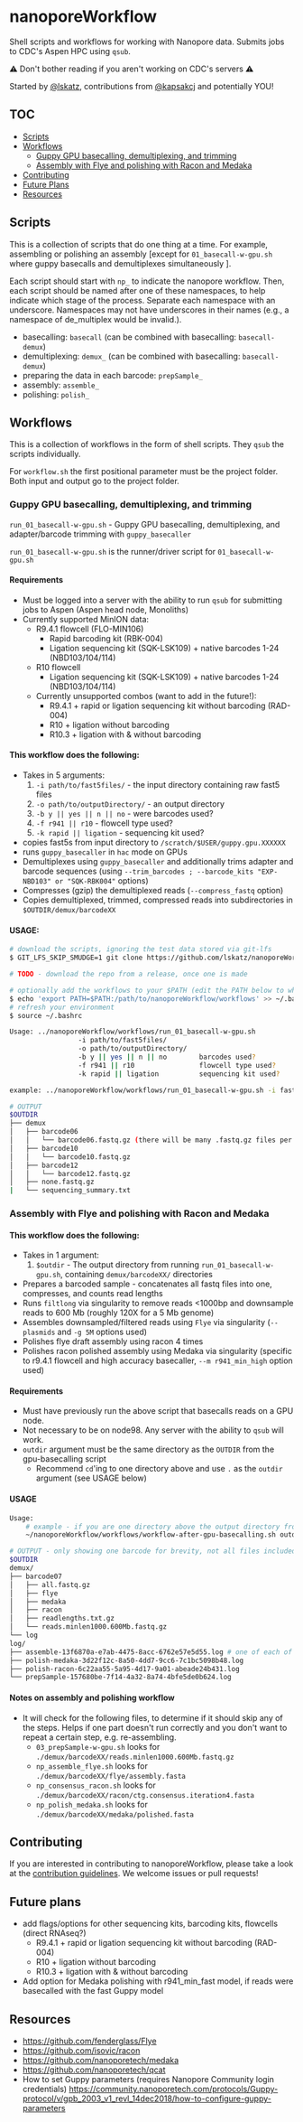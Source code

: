 # nanoporeWorkflow

Shell scripts and workflows for working with Nanopore data. Submits jobs to CDC's Aspen HPC using `qsub`. 

:warning: Don't bother reading if you aren't working on CDC's servers :warning:

Started by [@lskatz](https://github.com/lskatz), contributions from [@kapsakcj](https://github.com/kapsakcj) and potentially YOU!

## TOC
  * [Scripts](#scripts)
  * [Workflows](#workflows)
    * [Guppy GPU basecalling, demultiplexing, and trimming](#guppy-gpu-basecalling-demultiplexing-and-trimming)
    * [Assembly with Flye and polishing with Racon and Medaka](#assembly-with-flye-and-polishing-with-racon-and-medaka)
  * [Contributing](#contributing)
  * [Future Plans](#future-plans)
  * [Resources](#resources)

## Scripts

This is a collection of scripts that do one thing at a time.  For example, assembling or polishing an assembly [except for `01_basecall-w-gpu.sh` where guppy basecalls and demultiplexes simultaneously ].

Each script should start with `np_` to indicate the nanopore workflow. Then,
each script should be named after one of these namespaces, to help indicate which stage of the process.
Separate each namespace with an underscore. Namespaces may not have underscores
in their names (e.g., a namespace of de_multiplex would be invalid.).

* basecalling: `basecall` (can be combined with basecalling: `basecall-demux`)
* demultiplexing: `demux_` (can be combined with basecalling: `basecall-demux`)
* preparing the data in each barcode: `prepSample_`
* assembly: `assemble_`
* polishing: `polish_`

## Workflows

This is a collection of workflows in the form of shell scripts.  They `qsub` the scripts individually.

For `workflow.sh` the first positional parameter must be the project folder.  Both input and output go to the project folder.

### Guppy GPU basecalling, demultiplexing, and trimming

`run_01_basecall-w-gpu.sh` - Guppy GPU basecalling, demultiplexing, and adapter/barcode trimming with `guppy_basecaller`

`run_01_basecall-w-gpu.sh` is the runner/driver script for `01_basecall-w-gpu.sh`

#### Requirements

  * Must be logged into a server with the ability to run `qsub` for submitting jobs to Aspen (Aspen head node, Monoliths)
  * Currently supported MinION data:
    * R9.4.1 flowcell (FLO-MIN106)
      * Rapid barcoding kit (RBK-004)
      * Ligation sequencing kit (SQK-LSK109) + native barcodes 1-24 (NBD103/104/114)
    * R10 flowcell
      * Ligation sequencing kit (SQK-LSK109) + native barcodes 1-24 (NBD103/104/114)
    * Currently unsupported combos (want to add in the future!):
      * R9.4.1 + rapid or ligation sequencing kit without barcoding (RAD-004)
      * R10 + ligation without barcoding 
      * R10.3 + ligation with & without barcoding

#### This workflow does the following:
  * Takes in 5 arguments:
    1. `-i path/to/fast5files/`      - the input directory containing raw fast5 files
    2. `-o path/to/outputDirectory/` - an output directory
    3. `-b y || yes || n || no`      - were barcodes used?
    4. `-f r941 || r10`              - flowcell type used?
    5. `-k rapid || ligation`         - sequencing kit used?
  * copies fast5s from input directory to `/scratch/$USER/guppy.gpu.XXXXXX`
  * runs `guppy_basecaller` in `hac` mode on GPUs
  * Demultiplexes using `guppy_basecaller` and additionally trims adapter and barcode sequences (using `--trim_barcodes ; --barcode_kits "EXP-NBD103" or "SQK-RBK004"` options)
  * Compresses (gzip) the demultiplexed reads (`--compress_fastq` option)
  * Copies demultiplexed, trimmed, compressed reads into subdirectories in `$OUTDIR/demux/barcodeXX`
 
 #### USAGE:
```bash
# download the scripts, ignoring the test data stored via git-lfs
$ GIT_LFS_SKIP_SMUDGE=1 git clone https://github.com/lskatz/nanoporeWorkflow.git 

# TODO - download the repo from a release, once one is made

# optionally add the workflows to your $PATH (edit the PATH below to wherever you cloned the repo)
$ echo 'export PATH=$PATH:/path/to/nanoporeWorkflow/workflows' >> ~/.bashrc
# refresh your environment
$ source ~/.bashrc

Usage: ../nanoporeWorkflow/workflows/run_01_basecall-w-gpu.sh
                 -i path/to/fast5files/        
                 -o path/to/outputDirectory/   
                 -b y || yes || n || no        barcodes used?
                 -f r941 || r10                flowcell type used?
                 -k rapid || ligation          sequencing kit used?

example: ../nanoporeWorkflow/workflows/run_01_basecall-w-gpu.sh -i fast5s/ -o output/ -b y -f r941 -k rapid

# OUTPUT
$OUTDIR
├── demux
│   ├── barcode06
│   │   └── barcode06.fastq.gz (there will be many .fastq.gz files per barcode)
│   ├── barcode10
│   │   └── barcode10.fastq.gz
│   ├── barcode12
│   │   └── barcode12.fastq.gz
│   ├── none.fastq.gz
|   └── sequencing_summary.txt

```

### Assembly with Flye and polishing with Racon and Medaka

#### This workflow does the following:
  * Takes in 1 argument:
    1. `$outdir` - The output directory from running `run_01_basecall-w-gpu.sh`, containing `demux/barcodeXX/` directories
  * Prepares a barcoded sample - concatenates all fastq files into one, compresses, and counts read lengths
  * Runs `filtlong` via singularity to remove reads <1000bp and downsample reads to 600 Mb (roughly 120X for a 5 Mb genome)
  * Assembles downsampled/filtered reads using `Flye` via singularity (`--plasmids` and `-g 5M` options used)
  * Polishes flye draft assembly using racon 4 times
  * Polishes racon polished assembly using Medaka via singularity (specific to r9.4.1 flowcell and high accuracy basecaller, `--m r941_min_high` option used)

#### Requirements
  * Must have previously run the above script that basecalls reads on a GPU node.
  * Not necessary to be on node98. Any server with the ability to `qsub` will work.
  * `outdir` argument must be the same directory as the `OUTDIR` from the gpu-basecalling script
    * Recommend `cd`'ing to one directory above and use `.` as the `outdir` argument (see USAGE below)

#### USAGE
```bash
Usage: 
    # example - if you are one directory above the output directory from the gpu-basecalling script
    ~/nanoporeWorkflow/workflows/workflow-after-gpu-basecalling.sh outdir/

# OUTPUT - only showing one barcode for brevity, not all files included
$OUTDIR
demux/
├── barcode07
│   ├── all.fastq.gz
│   ├── flye
│   ├── medaka
│   ├── racon
│   ├── readlengths.txt.gz
│   └── reads.minlen1000.600Mb.fastq.gz
└── log
log/
├── assemble-13f6870a-e7ab-4475-8acc-6762e57e5d55.log # one of each of these logs for each barcode
├── polish-medaka-3d22f12c-8a50-4dd7-9cc6-7c1bc5098b48.log
├── polish-racon-6c22aa55-5a95-4d17-9a01-abeade24b431.log
└── prepSample-157680be-7f14-4a32-8a74-4bfe5de0b624.log
```
#### Notes on assembly and polishing workflow
  * It will check for the following files, to determine if it should skip any of the steps. Helps if one part doesn't run correctly and you don't want to repeat a certain step, e.g. re-assembling.
    * `03_prepSample-w-gpu.sh` looks for `./demux/barcodeXX/reads.minlen1000.600Mb.fastq.gz` 
    * `np_assemble_flye.sh` looks for `./demux/barcodeXX/flye/assembly.fasta`
    * `np_consensus_racon.sh` looks for `./demux/barcodeXX/racon/ctg.consensus.iteration4.fasta`
    * `np_polish_medaka.sh` looks for `./demux/barcodeXX/medaka/polished.fasta`

## Contributing
If you are interested in contributing to nanoporeWorkflow, please take a look at the [contribution guidelines](CONTRIBUTING.md). We welcome issues or pull requests!

## Future plans
  * add flags/options for other sequencing kits, barcoding kits, flowcells (direct RNAseq?)
    * R9.4.1 + rapid or ligation sequencing kit without barcoding (RAD-004)
    * R10 + ligation without barcoding 
    * R10.3 + ligation with & without barcoding
  * Add option for Medaka polishing with r941_min_fast model, if reads were basecalled with the fast Guppy model
  
## Resources
  * https://github.com/fenderglass/Flye
  * https://github.com/isovic/racon
  * https://github.com/nanoporetech/medaka
  * https://github.com/nanoporetech/qcat
  * How to set Guppy parameters (requires Nanopore Community login credentials) https://community.nanoporetech.com/protocols/Guppy-protocol/v/gpb_2003_v1_revl_14dec2018/how-to-configure-guppy-parameters
